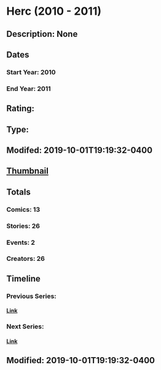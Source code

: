 # Herc (2010 - 2011)
## Description: None
## Dates
### Start Year: 2010
### End Year: 2011
## Rating: 
## Type: 
## Modifed: 2019-10-01T19:19:32-0400
## [Thumbnail](http://i.annihil.us/u/prod/marvel/i/mg/c/20/5d93a6babe281.jpg)
## Totals
### Comics: 13
### Stories: 26
### Events: 2
### Creators: 26
## Timeline
### Previous Series: 
#### [Link]()
### Next Series: 
#### [Link]()
## Modified: 2019-10-01T19:19:32-0400